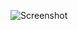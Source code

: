![Screenshot](https://raw.githubusercontent.com/Cryakl/Ultimate-RAT-Collection/refs/heads/main/MagicLink/MagicLink_netPcSpy2004_4.2/Screenshot.png)
